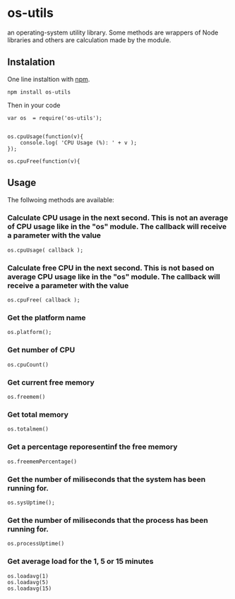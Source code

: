 os-utils
========

an operating-system utility library. Some methods are wrappers of Node libraries
and others are calculation made by the module.


## Instalation

One line instaltion with [npm](http://npmjs.org). 

	npm install os-utils

Then in your code 
	
	var os 	= require('os-utils');


	os.cpuUsage(function(v){
		console.log( 'CPU Usage (%): ' + v );
	});

	os.cpuFree(function(v){




## Usage

The follwoing methods are available:


### Calculate CPU usage in the next second. This is not an average of CPU usage like in the "os" module. The callback will receive a parameter with the value

	os.cpuUsage( callback );
	

### Calculate free CPU in the next second. This is not based on average CPU usage like in the "os" module. The callback will receive a parameter with the value

	os.cpuFree( callback );

	
### Get the platform name

	os.platform();


### Get number of CPU

	os.cpuCount()


### Get current free memory

	os.freemem()


### Get total memory

	os.totalmem()


### Get a percentage reporesentinf the free memory

	os.freememPercentage()


### Get the number of miliseconds that the system has been running for.

	os.sysUptime();
	
	
### Get the number of miliseconds that the process has been running for.

	os.processUptime() 


### Get average load for the 1, 5 or 15 minutes

	os.loadavg(1)
	os.loadavg(5)
	os.loadavg(15)
	
